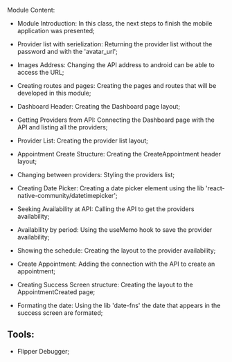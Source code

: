 Module Content:

- Module Introduction: In this class, the next steps to finish the mobile application was presented;

- Provider list with serielization: Returning the provider list without the password and with the 'avatar_url';

- Images Address: Changing the API address to android can be able to access the URL;

- Creating routes and pages: Creating the pages and routes that will be developed in this module;

- Dashboard Header: Creating the Dashboard page layout;

- Getting Providers from API: Connecting the Dashboard page with the API and listing all the providers;

- Provider List: Creating the provider list layout;

- Appointment Create Structure: Creating the CreateAppointment header layout;

- Changing between providers: Styling the providers list;

- Creating Date Picker: Creating a date picker element using the lib 'react-native-community/datetimepicker';

- Seeking Availability at API: Calling the API to get the providers availability;

- Availability by period: Using the useMemo hook to save the provider availability;

- Showing the schedule: Creating the layout to the provider availability;

- Create Appointment: Adding the connection with the API to create an appointment;

- Creating Success Screen structure: Creating the layout to the AppointmentCreated page;

- Formating the date: Using the lib 'date-fns' the date that appears in the success screen are formated;

## Tools:
- Flipper Debugger;
